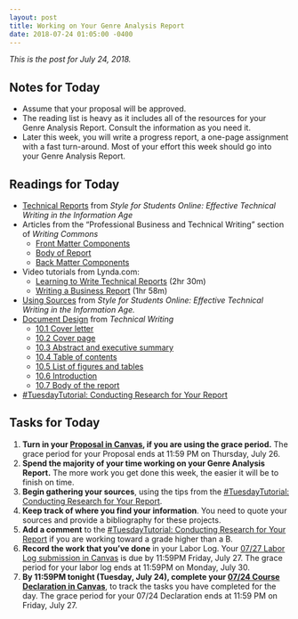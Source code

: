 ```yaml
---
layout: post
title: Working on Your Genre Analysis Report
date: 2018-07-24 01:05:00 -0400
---
```

<p><em>This is the post for July 24, 2018.</em></p>
<h2 id="notes">Notes for Today</h2>
   <ul class="listDS">
   <li>Assume that your proposal will be approved.</li>
   <li>The reading list is heavy as it includes all of the resources for your Genre Analysis Report. Consult the information as you need it.</li>
   <li>Later this week, you will write a progress report, a one-page assignment with a fast turn-around. Most of your effort this week should go into your Genre Analysis Report.</li>
   </ul>
<h2 id="readings">Readings for Today</h2>
<ul>
<li><a href="https://www.e-education.psu.edu/styleforstudents/c6_p14.html" target="_blank">Technical Reports</a> from <em>Style for Students Online: Effective Technical Writing in the Information Age</em></li>
<li>Articles from the “Professional Business and Technical Writing” section of <em>Writing Commons</em>
<ul>
<li><a href="http://writingcommons.org/open-text/genres/professional-business-and-technical-writing/business-writing-in-action/report/1027-front-matter-components" target="_blank">Front Matter Components</a>
   </li>
<li><a href="http://writingcommons.org/open-text/genres/professional-business-and-technical-writing/business-writing-in-action/report/1028-body-of-report" target="_blank">Body of Report</a></li>
<li><a href="http://writingcommons.org/open-text/genres/professional-business-and-technical-writing/business-writing-in-action/report/1029-back-matter-components" target="_blank">Back Matter Components</a>
   </li>
</ul>
</li>
<li>Video tutorials from Lynda.com:<ul>
<li><a href="https://www.lynda.com/Business-Skills-tutorials/Writing-Technical-Reports/373553-2.html?org=vt.edu" target="_blank">Learning to Write Technical Reports</a> (2hr 30m)</li>
<li><a href="https://www.lynda.com/Business-Skills-tutorials/Welcome/157341/196688-4.html?org=vt.edu" target="_blank">Writing a Business Report</a> (1hr 58m)</li>
</ul></li>
<li><a href="https://www.e-education.psu.edu/styleforstudents/c5.html" target="_blank">Using Sources</a> from <em>Style for Students Online: Effective Technical Writing in the Information Age.</em></li>
<li><a href="https://openoregon.pressbooks.pub/technicalwriting/part/10-document-design/" target="_blank">Document Design</a> from <em>Technical Writing</em>
<ul>
<li><a href="https://openoregon.pressbooks.pub/technicalwriting/chapter/10-1-cover-letter/" target="_blank">10.1 Cover letter</a></li>
<li><a href="https://openoregon.pressbooks.pub/technicalwriting/chapter/10-2-cover-page/" target="_blank">10.2 Cover page</a></li>
<li><a href="https://openoregon.pressbooks.pub/technicalwriting/chapter/10-3-abstract-and-executive-summary/" target="_blank">10.3 Abstract and executive summary</a></li>
<li><a href="https://openoregon.pressbooks.pub/technicalwriting/chapter/10-4-table-of-contents/" target="_blank">10.4 Table of contents</a></li>
<li><a href="https://openoregon.pressbooks.pub/technicalwriting/chapter/10-5-list-of-figures-and-tables/" target="_blank">10.5 List of figures and tables</a></li>
<li><a href="https://openoregon.pressbooks.pub/technicalwriting/chapter/10-6-introduction/" target="_blank">10.6 Introduction</a></li>
<li><a href="https://openoregon.pressbooks.pub/technicalwriting/chapter/10-7-body-of-the-report/" target="_blank">10.7 Body of the report</a> </li>
</ul>
</li>
<li><a href="https://tracigardner.github.io/ConductingResearch/" target="_blank">#TuesdayTutorial: Conducting Research for Your Report</a></li>
</ul>
<h2 id="tasks">Tasks for Today</h2>
<ol class="listDS">
<li><strong>Turn in your <a href="https://canvas.vt.edu/courses/70739/assignments/442799" target="_parent">Proposal in Canvas</a>, if you are using the grace period.</strong> The grace period for your Proposal ends at 11:59 PM on Thursday, July 26.</li>
<li><strong>Spend the majority of your time working on your Genre Analysis Report.</strong> The more work you get done this week, the easier it will be to finish on time.</li>
<li><strong>Begin gathering your sources</strong>, using the tips from the <a href="https://tracigardner.github.io/ConductingResearch/" target="_blank">#TuesdayTutorial: Conducting Research for Your Report</a>.</li>
<li><strong>Keep track of where you find your information</strong>. You need to quote your sources and provide a bibliography for these projects.</li>
<li><strong>Add a comment</strong> to the <a href="https://tracigardner.github.io/ConductingResearch/" target="_blank">#TuesdayTutorial: Conducting Research for Your Report</a> if you are working toward a grade higher than a B.</li>
  <li><strong>Record the work that you&rsquo;ve done</strong> in your Labor Log. Your <a href="https://canvas.vt.edu/courses/70739/assignments/444292" target="_parent">07/27 Labor Log submission  in Canvas</a> is due by 11:59PM Friday, July 27. The grace period for your labor log ends at 11:59PM on Monday, July 30.</li>
<li><strong>By 11:59PM tonight (Tuesday, July 24), complete your <a href="https://canvas.vt.edu/courses/70739/quizzes/111994" target="_parent">07/24 Course Declaration in Canvas</a></strong>, to track the tasks you have completed for the day. The grace period for your 07/24 Declaration ends at 11:59 PM on Friday, July 27.</li></ol>
